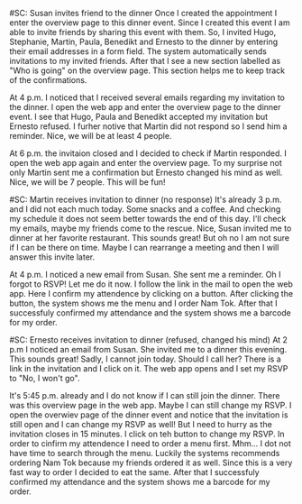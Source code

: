 #SC: Susan invites friend to the dinner
Once I created the appointment I enter the overview page to this dinner event. Since I created this event I am able to invite friends by sharing this event with them. So, I invited Hugo, Stephanie, Martin, Paula, Benedikt and Ernesto to the dinner by entering their email addresses in a form field. The system automatically sends invitations to my invited friends. After that I see a new section labelled as "Who is going" on the overview page. This section helps me to keep track of the confirmations.

At 4 p.m. I noticed that I received several emails regarding my invitation to the dinner. I open the web app and enter the overview page to the dinner event. I see that Hugo, Paula and Benedikt accepted my invitation but Ernesto refused. I furher notive that Martin did not respond so I send him a reminder. Nice, we will be at least 4 people. 

At 6 p.m. the invitaion closed and I decided to check if Martin responded. I open the web app again and enter the overview page. To my surprise not only Martin sent me a confirmation but Ernesto changed his mind as well. Nice, we will be 7 people. This will be fun!


#SC: Martin receives invitation to dinner (no response)
It's already 3 p.m. and I did not each much today. Some snacks and a coffee. And checking my schedule it does not seem better towards the end of this day. I'll check my emails, maybe my friends come to the rescue. Nice, Susan invited me to dinner at her favorite restaurant. This sounds great! But oh no I am not sure if I can be there on time. Maybe I can rearrange a meeting and then I will answer this invite later. 

At 4 p.m. I noticed a new email from Susan. She sent me a reminder. Oh I forgot to RSVP! Let me do it now. I follow the link in the mail to open the web app. Here I confirm my attendence by clicking on a button. After clicking the button, the system shows me the menu and I order Nam Tok. After that I successfuly confirmed my attendance and the system shows me a barcode for my order.  


#SC: Ernesto receives invitation to dinner (refused, changed his mind)
At 2 p.m I noticed an email from Susan. She invited me to a dinner this evening. This sounds great! Sadly, I cannot join today. Should I call her? There is a link in the invitation and I click on it. The web app opens and I set my RSVP to "No, I won't go".

It's 5:45 p.m. already and I do not know if I can still join the dinner. There was this overview page in the web app. Maybe I can still change my RSVP. I open the overwiev page of the dinner event and notice that the invitation is still open and I can change my RSVP as well! But I need to hurry as the invitation closes in 15 minutes. I click on teh button to change my RSVP. In order to cinfirm my attendence I need to order a menu first. Mhm... I dot not have time to search through the menu. Luckily the systems recommends ordering Nam Tok because my friends ordered it as well. Since this is a very fast way to order I decided to eat the same. After that I successfuly confirmed my attendance and the system shows me a barcode for my order.
